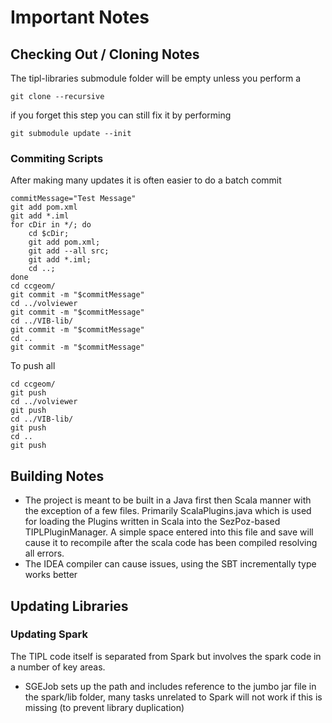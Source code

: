 # Important Notes
## Checking Out / Cloning Notes 
The tipl-libraries submodule folder will be empty unless you perform a
```
git clone --recursive
```
if you forget this step you can still fix it by performing
```
git submodule update --init
```
### Commiting Scripts
After making many updates it is often easier to do a batch commit
```
commitMessage="Test Message"
git add pom.xml
git add *.iml
for cDir in */; do 
    cd $cDir; 
    git add pom.xml; 
    git add --all src; 
    git add *.iml; 
    cd ..; 
done
cd ccgeom/
git commit -m "$commitMessage"
cd ../volviewer
git commit -m "$commitMessage"
cd ../VIB-lib/
git commit -m "$commitMessage"
cd ..
git commit -m "$commitMessage"
```

To push all

```
cd ccgeom/
git push
cd ../volviewer
git push
cd ../VIB-lib/
git push
cd ..
git push
```
## Building Notes
- The project is meant to be built in a Java first then Scala manner with the exception of a few files. Primarily ScalaPlugins.java which is used for loading the Plugins written in Scala into the SezPoz-based TIPLPluginManager. A simple space entered into this file and save will cause it to recompile after the scala code has been compiled resolving all errors.
- The IDEA compiler can cause issues, using the SBT incrementally type works better
## Updating Libraries
### Updating Spark
The TIPL code itself is separated from Spark but involves the spark code in a number of key areas. 
- SGEJob sets up the path and includes reference to the jumbo jar file in the spark/lib folder, many tasks unrelated to Spark will not work if this is missing (to prevent library duplication)